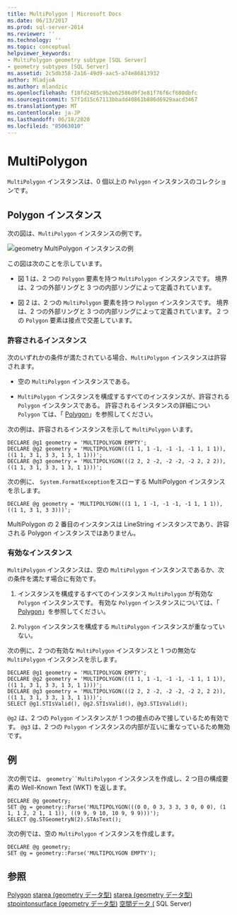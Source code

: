 ```yaml
---
title: MultiPolygon | Microsoft Docs
ms.date: 06/13/2017
ms.prod: sql-server-2014
ms.reviewer: ''
ms.technology: ''
ms.topic: conceptual
helpviewer_keywords:
- MultiPolygon geometry subtype [SQL Server]
- geometry subtypes [SQL Server]
ms.assetid: 2c5db358-2a16-49d9-aac5-a74e86813932
author: MladjoA
ms.author: mlandzic
ms.openlocfilehash: f18fd2485c9b2e62586d9f3e81f76f6cf680dbfc
ms.sourcegitcommit: 57f1d15c67113bbadd40861b886d6929aacd3467
ms.translationtype: MT
ms.contentlocale: ja-JP
ms.lasthandoff: 06/18/2020
ms.locfileid: "85063010"
---
```

# <a name="multipolygon"></a>MultiPolygon
  `MultiPolygon` インスタンスは、0 個以上の `Polygon` インスタンスのコレクションです。

## <a name="polygon-instances"></a>Polygon インスタンス
 次の図は、`MultiPolygon` インスタンスの例です。

 ![geometry MultiPolygon インスタンスの例](../../database-engine/media/multipolygon.gif "geometry MultiPolygon インスタンスの例")

 この図は次のことを示しています。

-   図 1 は、2 つの `Polygon` 要素を持つ `MultiPolygon` インスタンスです。 境界は、2 つの外部リングと 3 つの内部リングによって定義されています。

-   図 2 は、2 つの `MultiPolygon` 要素を持つ `Polygon` インスタンスです。 境界は、2 つの外部リングと 3 つの内部リングによって定義されています。 2 つの `Polygon` 要素は接点で交差しています。

### <a name="accepted-instances"></a>許容されるインスタンス
 次のいずれかの条件が満たされている場合、`MultiPolygon` インスタンスは許容されます。

-   空の `MultiPolygon` インスタンスである。

-   `MultiPolygon` インスタンスを構成するすべてのインスタンスが、許容される `Polygon` インスタンスである。 許容されるインスタンスの詳細につい `Polygon` ては、「 [Polygon](../spatial/polygon.md)」を参照してください。

 次の例は、許容されるインスタンスを示して `MultiPolygon` います。

```
DECLARE @g1 geometry = 'MULTIPOLYGON EMPTY';
DECLARE @g2 geometry = 'MULTIPOLYGON(((1 1, 1 -1, -1 -1, -1 1, 1 1)),((1 1, 3 1, 3 3, 1 3, 1 1)))';
DECLARE @g3 geometry = 'MULTIPOLYGON(((2 2, 2 -2, -2 -2, -2 2, 2 2)),((1 1, 3 1, 3 3, 1 3, 1 1)))';
```

 次の例に、 `System.FormatException`をスローする MultiPolygon インスタンスを示します。

```
DECLARE @g geometry = 'MULTIPOLYGON(((1 1, 1 -1, -1 -1, -1 1, 1 1)),((1 1, 3 1, 3 3)))';
```

 MultiPolygon の 2 番目のインスタンスは LineString インスタンスであり、許容される Polygon インスタンスではありません。

### <a name="valid-instances"></a>有効なインスタンス
 `MultiPolygon` インスタンスは、空の `MultiPolygon` インスタンスであるか、次の条件を満たす場合に有効です。

1.  インスタンスを構成するすべてのインスタンス `MultiPolygon` が有効な `Polygon` インスタンスです。 有効な `Polygon` インスタンスについては、「 [Polygon](../spatial/polygon.md)」を参照してください。

2.  `Polygon` インスタンスを構成する `MultiPolygon` インスタンスが重なっていない。

 次の例に、2 つの有効な `MultiPolygon` インスタンスと 1 つの無効な `MultiPolygon` インスタンスを示します。

```
DECLARE @g1 geometry = 'MULTIPOLYGON EMPTY';
DECLARE @g2 geometry = 'MULTIPOLYGON(((1 1, 1 -1, -1 -1, -1 1, 1 1)),((1 1, 3 1, 3 3, 1 3, 1 1)))';
DECLARE @g3 geometry = 'MULTIPOLYGON(((2 2, 2 -2, -2 -2, -2 2, 2 2)),((1 1, 3 1, 3 3, 1 3, 1 1)))';
SELECT @g1.STIsValid(), @g2.STIsValid(), @g3.STIsValid();
```

 `@g2` は、2 つの `Polygon` インスタンスが 1 つの接点のみで接しているため有効です。 `@g3` は、2 つの `Polygon` インスタンスの内部が互いに重なっているため無効です。

## <a name="examples"></a>例
 次の例では、 `geometry``MultiPolygon` インスタンスを作成し、2 つ目の構成要素の Well-Known Text (WKT) を返します。

```
DECLARE @g geometry;
SET @g = geometry::Parse('MULTIPOLYGON(((0 0, 0 3, 3 3, 3 0, 0 0), (1 1, 1 2, 2 1, 1 1)), ((9 9, 9 10, 10 9, 9 9)))');
SELECT @g.STGeometryN(2).STAsText();
```

 次の例では、空の `MultiPolygon` インスタンスを作成します。

```
DECLARE @g geometry;
SET @g = geometry::Parse('MULTIPOLYGON EMPTY');
```

## <a name="see-also"></a>参照
 [Polygon](../spatial/polygon.md) [starea &#40;geometry データ型&#41;](/sql/t-sql/spatial-geometry/starea-geometry-data-type) [starea &#40;geometry データ型&#41;](/sql/t-sql/spatial-geometry/stcentroid-geometry-data-type) [stpointonsurface &#40;geometry データ型&#41;](/sql/t-sql/spatial-geometry/stpointonsurface-geometry-data-type) [空間データ &#40;](../spatial/spatial-data-sql-server.md) SQL Server&#41;



